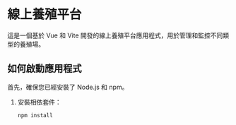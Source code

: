 # 線上養殖平台

這是一個基於 Vue 和 Vite 開發的線上養殖平台應用程式，用於管理和監控不同類型的養殖場。

## 如何啟動應用程式

首先，確保您已經安裝了 Node.js 和 npm。

1. 安裝相依套件：
   ```shell
   npm install
